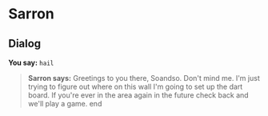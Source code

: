 # Sarron
## Dialog

**You say:** `hail`



>**Sarron says:** Greetings to you there, Soandso. Don't mind me. I'm just trying to figure out where on this wall I'm going to set up the dart board. If you're ever in the area again in the future check back and we'll play a game.
end
